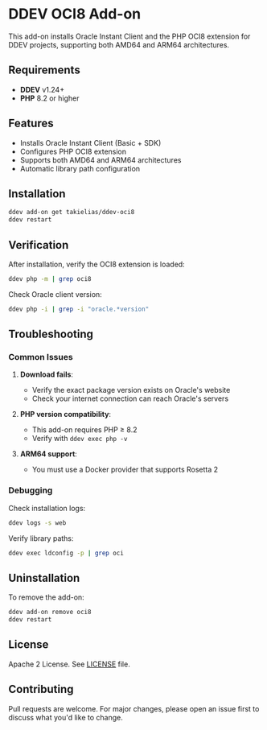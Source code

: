 # DDEV OCI8 Add-on

This add-on installs Oracle Instant Client and the PHP OCI8 extension for DDEV projects, supporting both AMD64 and ARM64 architectures.

## Requirements

- **DDEV** v1.24+
- **PHP** 8.2 or higher

## Features

- Installs Oracle Instant Client (Basic + SDK)
- Configures PHP OCI8 extension
- Supports both AMD64 and ARM64 architectures
- Automatic library path configuration


## Installation

```bash
ddev add-on get takielias/ddev-oci8
ddev restart
```

## Verification

After installation, verify the OCI8 extension is loaded:

```bash
ddev php -m | grep oci8
```

Check Oracle client version:

```bash
ddev php -i | grep -i "oracle.*version"
```

## Troubleshooting

### Common Issues

1. **Download fails**:
   - Verify the exact package version exists on Oracle's website
   - Check your internet connection can reach Oracle's servers

2. **PHP version compatibility**:
   - This add-on requires PHP ≥ 8.2
   - Verify with `ddev exec php -v`

3. **ARM64 support**:
   - You must use a Docker provider that supports Rosetta 2

### Debugging

Check installation logs:

```bash
ddev logs -s web
```

Verify library paths:

```bash
ddev exec ldconfig -p | grep oci
```

## Uninstallation

To remove the add-on:

```bash
ddev add-on remove oci8
ddev restart
```

## License

Apache 2 License. See [LICENSE](LICENSE) file.

## Contributing

Pull requests are welcome. For major changes, please open an issue first to discuss what you'd like to change.